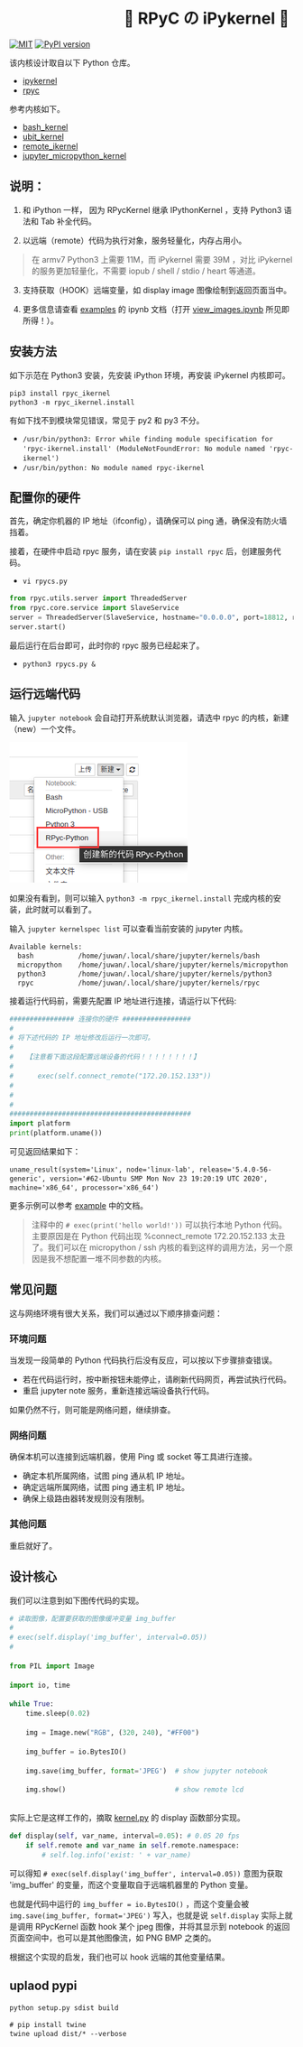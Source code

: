 
# &emsp;&emsp;&emsp;&emsp;&emsp;&emsp;&emsp; 💮 RPyC の iPykernel 🐹

[![MIT](https://img.shields.io/badge/license-MIT-blue.svg)](./LICENSE)
[![PyPI version](https://badge.fury.io/py/rpyc-ikernel.svg)](https://badge.fury.io/py/rpyc-ikernel)

该内核设计取自以下 Python 仓库。

- [ipykernel](https://github.com/ipython/ipykernel)
- [rpyc](https://github.com/tomerfiliba-org/rpyc)

参考内核如下。

- [bash_kernel](https://github.com/takluyver/bash_kernel)
- [ubit_kernel](https://github.com/takluyver/ubit_kernel)
- [remote_ikernel](https://github.com/tdaff/remote_ikernel)
- [jupyter_micropython_kernel](https://github.com/goatchurchprime/jupyter_micropython_kernel)

## 说明：

1. 和 iPython 一样， 因为 RPycKernel 继承 IPythonKernel ，支持 Python3 语法和 Tab 补全代码。

2. 以远端（remote）代码为执行对象，服务轻量化，内存占用小。

> 在 armv7 Python3 上需要 11M，而 iPykernel 需要 39M ，对比 iPykernel 的服务更加轻量化，不需要 iopub / shell / stdio / heart 等通道。

3. 支持获取（HOOK）远端变量，如 display image 图像绘制到返回页面当中。

4. 更多信息请查看 [examples](./examples) 的 ipynb 文档（打开 [view_images.ipynb](./examples/view_images.ipynb) 所见即所得！）。

## 安装方法

如下示范在 Python3 安装，先安装 iPython 环境，再安装 iPykernel 内核即可。

```shell
pip3 install rpyc_ikernel
python3 -m rpyc_ikernel.install
```

有如下找不到模块常见错误，常见于 py2 和 py3 不分。

- `/usr/bin/python3: Error while finding module specification for 'rpyc-ikernel.install' (ModuleNotFoundError: No module named 'rpyc-ikernel')`
- `/usr/bin/python: No module named rpyc-ikernel`

## 配置你的硬件

首先，确定你机器的 IP 地址（ifconfig），请确保可以 ping 通，确保没有防火墙挡着。

接着，在硬件中启动 rpyc 服务，请在安装 ` pip install rpyc ` 后，创建服务代码。

- `vi rpycs.py`

```python
from rpyc.utils.server import ThreadedServer
from rpyc.core.service import SlaveService
server = ThreadedServer(SlaveService, hostname="0.0.0.0", port=18812, reuse_addr=True)
server.start()
```

最后运行在后台即可，此时你的 rpyc 服务已经起来了。

- `python3 rpycs.py &`

## 运行远端代码

输入 `jupyter notebook` 会自动打开系统默认浏览器，请选中 rpyc 的内核，新建（new）一个文件。

![](doc/kernels.png)

如果没有看到，则可以输入 `python3 -m rpyc_ikernel.install` 完成内核的安装，此时就可以看到了。

输入 `jupyter kernelspec list` 可以查看当前安装的 jupyter 内核。

```shell
Available kernels:
  bash           /home/juwan/.local/share/jupyter/kernels/bash
  micropython    /home/juwan/.local/share/jupyter/kernels/micropython
  python3        /home/juwan/.local/share/jupyter/kernels/python3
  rpyc           /home/juwan/.local/share/jupyter/kernels/rpyc
```

接着运行代码前，需要先配置 IP 地址进行连接，请运行以下代码:

```python
################ 连接你的硬件 #################
#
# 将下述代码的 IP 地址修改后运行一次即可。
#
#   【注意看下面这段配置远端设备的代码！！！！！！！！】
#
#      exec(self.connect_remote("172.20.152.133"))
#
#
#
#############################################
import platform
print(platform.uname())
```

可见返回结果如下：

```shell
uname_result(system='Linux', node='linux-lab', release='5.4.0-56-generic', version='#62-Ubuntu SMP Mon Nov 23 19:20:19 UTC 2020', machine='x86_64', processor='x86_64')
```

更多示例可以参考 [example](example) 中的文档。

> 注释中的 `# exec(print('hello world!'))` 可以执行本地 Python 代码。主要原因是在 Python 代码出现 %connect_remote 172.20.152.133 太丑了。我们可以在 micropython / ssh 内核的看到这样的调用方法，另一个原因是我不想配置一堆不同参数的内核。

## 常见问题

这与网络环境有很大关系，我们可以通过以下顺序排查问题：

### 环境问题

当发现一段简单的 Python 代码执行后没有反应，可以按以下步骤排查错误。

- 若在代码运行时，按中断按钮未能停止，请刷新代码网页，再尝试执行代码。
- 重启 jupyter note 服务，重新连接远端设备执行代码。

如果仍然不行，则可能是网络问题，继续排查。

### 网络问题

确保本机可以连接到远端机器，使用 Ping 或 socket 等工具进行连接。

- 确定本机所属网络，试图 ping 通从机 IP 地址。
- 确定远端所属网络，试图 ping 通主机 IP 地址。
- 确保上级路由器转发规则没有限制。

### 其他问题

重启就好了。

## 设计核心

我们可以注意到如下图传代码的实现。

```python
# 读取图像，配置要获取的图像缓冲变量 img_buffer
# 
# exec(self.display('img_buffer', interval=0.05))
#

from PIL import Image

import io, time

while True:
    time.sleep(0.02)
    
    img = Image.new("RGB", (320, 240), "#FF00")

    img_buffer = io.BytesIO()

    img.save(img_buffer, format='JPEG')  # show jupyter notebook
    
    img.show()                           # show remote lcd
    
```

实际上它是这样工作的，摘取 [kernel.py](./rpyc_ikernel/kernel.py) 的 display 函数部分实现。

```python
def display(self, var_name, interval=0.05): # 0.05 20 fps
    if self.remote and var_name in self.remote.namespace:
        # self.log.info('exist: ' + var_name)
```

可以得知 `# exec(self.display('img_buffer', interval=0.05))` 意图为获取 'img_buffer' 的变量，而这个变量取自于远端机器里的 Python 变量。

也就是代码中运行的 `img_buffer = io.BytesIO()` ，而这个变量会被 `img.save(img_buffer, format='JPEG')` 写入，也就是说 `self.display` 实际上就是调用 RPycKernel 函数 hook 某个 jpeg 图像，并将其显示到 notebook 的返回页面空间中，也可以是其他图像流，如 PNG BMP 之类的。

根据这个实现的启发，我们也可以 hook 远端的其他变量结果。

## uplaod pypi

```shell
python setup.py sdist build
```

```shell
# pip install twine
twine upload dist/* --verbose
```

